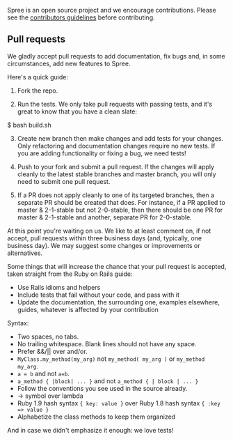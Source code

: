 Spree is an open source project and we encourage contributions.  Please see the
[contributors guidelines](http://spreecommerce.com/documentation/contributing_to_spree.html)
before contributing.

## Pull requests

We gladly accept pull requests to add documentation, fix bugs and, in some circumstances,
add new features to Spree.

Here's a quick guide:

1. Fork the repo.

2. Run the tests. We only take pull requests with passing tests, and it's great
to know that you have a clean slate:

$ bash build.sh

3. Create new branch then make changes and add tests for your changes. Only
refactoring and documentation changes require no new tests. If you are adding
functionality or fixing a bug, we need tests!

4. Push to your fork and submit a pull request. If the changes will apply cleanly
to the latest stable branches and master branch, you will only need to submit one
pull request.

5. If a PR does not apply cleanly to one of its targeted branches, then a separate
PR should be created that does. For instance, if a PR applied to master & 2-1-stable but not 2-0-stable, then there should be one PR for master & 2-1-stable and another, separate PR for 2-0-stable.

At this point you're waiting on us. We like to at least comment on, if not
accept, pull requests within three business days (and, typically, one business
  day). We may suggest some changes or improvements or alternatives.

  Some things that will increase the chance that your pull request is accepted,
  taken straight from the Ruby on Rails guide:

  * Use Rails idioms and helpers
  * Include tests that fail without your code, and pass with it
  * Update the documentation, the surrounding one, examples elsewhere, guides,
  whatever is affected by your contribution

  Syntax:

  * Two spaces, no tabs.
  * No trailing whitespace. Blank lines should not have any space.
  * Prefer &&/|| over and/or.
  * `MyClass.my_method(my_arg)` not `my_method( my_arg )` or `my_method my_arg`.
  * `a = b` and not `a=b`.
  * `a_method { |block| ... }` and not `a_method { | block | ... }`
  * Follow the conventions you see used in the source already.
  * -> symbol over lambda
  * Ruby 1.9 hash syntax `{ key: value }` over Ruby 1.8 hash syntax `{ :key => value }`
  * Alphabetize the class methods to keep them organized

  And in case we didn't emphasize it enough: we love tests!
